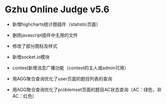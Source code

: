 # Gzhu Online Judge v5.6

* 新增highcharts统计图插件（statistic页面）
* 删除javascript插件中无用的文件
* 修改了部分图标及样式

* 新增socket.io模块
* contest新增消息广播功能（contest的主人或admin可用）

* 用AGG聚合查询优化了user页面的题目列表的查询
* 用AGG聚合查询优化了problemset页面的题目AC状态查询（AC：绿色，非AC：红色）